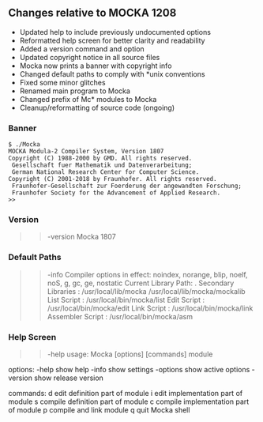 ## Changes relative to MOCKA 1208

* Updated help to include previously undocumented options
* Reformatted help screen for better clarity and readability
* Added a version command and option
* Updated copyright notice in all source files
* Mocka now prints a banner with copyright info
* Changed default paths to comply with *unix conventions
* Fixed some minor glitches
* Renamed main program to Mocka
* Changed prefix of Mc* modules to Mocka
* Cleanup/reformatting of source code (ongoing)

### Banner

```
$ ./Mocka
MOCKA Modula-2 Compiler System, Version 1807
Copyright (C) 1988-2000 by GMD. All rights reserved.
 Gesellschaft fuer Mathematik und Datenverarbeitung;
 German National Research Center for Computer Science.
Copyright (C) 2001-2018 by Fraunhofer. All rights reserved.
 Fraunhofer-Gesellschaft zur Foerderung der angewandten Forschung;
 Fraunhofer Society for the Advancement of Applied Research.
>>
```

### Version

>> -version
Mocka 1807
>>

### Default Paths

>> -info
Compiler options in effect:
 noindex, norange, blip, noelf, noS, g, gc, ge, nostatic
Current Library Path: .
Secondary Libraries : /usr/local/lib/mocka /usr/local/lib/mocka/mockalib
List Script         : /usr/local/bin/mocka/list
Edit Script         : /usr/local/bin/mocka/edit
Link Script         : /usr/local/bin/mocka/link
Assembler Script    : /usr/local/bin/mocka/asm
>> 

### Help Screen

>> -help
usage:
 Mocka [options] [commands] module

options:
 -help     show help
 -info     show settings
 -options  show active options
 -version  show release version

commands:
 d   edit definition part of module
 i   edit implementation part of module
 s   compile definition part of module
 c   compile implementation part of module
 p   compile and link module
 q   quit Mocka shell
>> 
